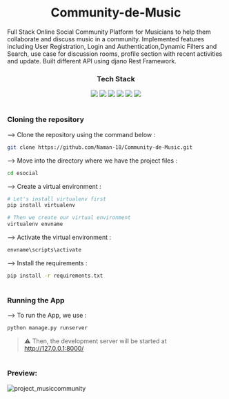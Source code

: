 
# <div align ="center"> Community-de-Music </div>
Full Stack Online Social Community Platform for Musicians to help them collaborate and discuss music in a community. Implemented features including User Registration, Login and Authentication,Dynamic Filters and Search, use case for discussion rooms, profile section with recent activities and update. Built different API using djano Rest Framework.


### <div align ="center"> Tech Stack </div>
<div align ="center">
<img src="https://img.shields.io/badge/HTML5-E34F26?style=for-the-badge&logo=html5&logoColor=white" />  <img src="https://img.shields.io/badge/CSS3-1572B6?style=for-the-badge&logo=css3&logoColor=white" /> 
<img src="https://img.shields.io/badge/JavaScript-323330?style=for-the-badge&logo=javascript&logoColor=F7DF1E" /> 
<img src="https://img.shields.io/badge/Python-3776AB?style=for-the-badge&logo=python&logoColor=white"/>
<img src="https://img.shields.io/badge/Django-092E20?style=for-the-badge&logo=django&logoColor=white" />
<img src="https://img.shields.io/badge/SQLite-07405E?style=for-the-badge&logo=sqlite&logoColor=white" />
  </div>

#

### Cloning the repository

--> Clone the repository using the command below :
```bash
git clone https://github.com/Naman-18/Community-de-Music.git

```

--> Move into the directory where we have the project files : 
```bash
cd esocial

```

--> Create a virtual environment :
```bash
# Let's install virtualenv first
pip install virtualenv

# Then we create our virtual environment
virtualenv envname

```

--> Activate the virtual environment :
```bash
envname\scripts\activate

```

--> Install the requirements :
```bash
pip install -r requirements.txt

```

#

### Running the App

--> To run the App, we use :
```bash
python manage.py runserver

```

> ⚠ Then, the development server will be started at http://127.0.0.1:8000/

#

### Preview:

![project_musiccommunity](https://user-images.githubusercontent.com/52497526/143616334-f7b694fe-6431-41b0-aea0-8b7c195e83b6.png)
